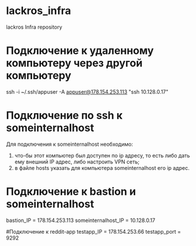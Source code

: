 # lackros_infra
lackros Infra repository

# Подключение к удаленному компьютеру через другой компьютеру
ssh -i ~/.ssh/appuser -A appuser@178.154.253.113 "ssh 10.128.0.17"

# Подключение по ssh к someinternalhost
Для подключения к someinternalhost необходимо:
1) что-бы этот компьютер был доступен по ip адресу, то есть либо дать ему внешний IP адрес, либо настроить VPN сеть;
2) в файле hosts указать для компьютера someinternalhost его ip адрес.

# Подключение к bastion и someinternalhost
bastion_IP = 178.154.253.113
someinternalhost_IP = 10.128.0.17

#Подключение к reddit-app
testapp_IP = 178.154.253.66
testapp_port = 9292
